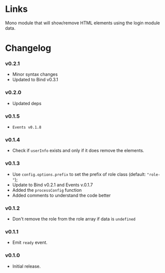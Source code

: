 # Links

Mono module that will show/remove HTML elements using the login module data.

# Changelog

### v0.2.1
 - Minor syntax changes
 - Updated to Bind v0.3.1

### v0.2.0
 - Updated deps

### v0.1.5
 - `Events v0.1.8`

### v0.1.4
 - Check if `userInfo` exists and only if it does remove the elements.

### v0.1.3
 - Use `config.options.prefix` to set the prefix of role class (default: `"role-"`);
 - Update to Bind v0.2.1 and Events v.0.1.7
 - Added the `processConfig` function
 - Added comments to understand the code better

### v0.1.2
 - Don't remove the role from the role array if data is `undefined`

### v0.1.1
 - Emit `ready` event.

### v0.1.0
 - Initial release.
